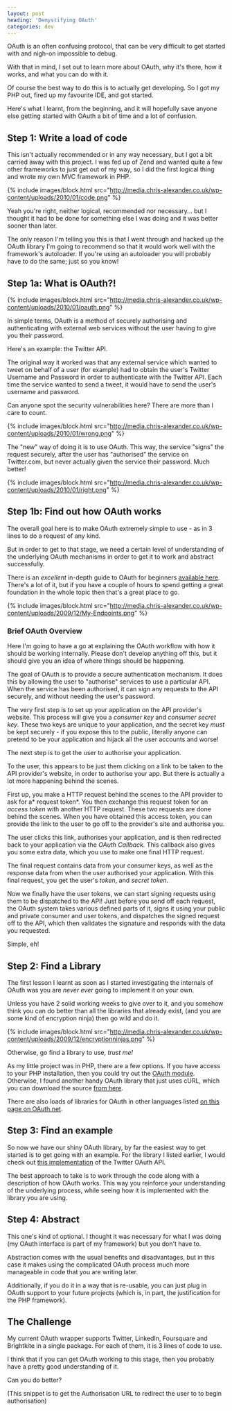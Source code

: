 ```yaml
---
layout: post
heading: 'Demystifying OAuth'
categories: dev
---
```


OAuth is an often confusing protocol, that can be very difficult to get started with and nigh-on impossible to debug.

With that in mind, I set out to learn more about OAuth, why it's there, how it works, and what you can do with it.

Of course the best way to do this is to actually get developing. So I got my PHP out, fired up my favourite IDE, and got started.

Here's what I learnt, from the beginning, and it will hopefully save anyone else getting started with OAuth a bit of time and a lot of confusion.

## Step 1: Write a load of code

This isn't actually recommended or in any way necessary, but I got a bit carried away with this project. I was fed up of Zend and wanted quite a few other frameworks to just get out of my way, so I did the first logical thing and wrote my own MVC framework in PHP.

{% include images/block.html src="http://media.chris-alexander.co.uk/wp-content/uploads/2010/01/code.png" %}

Yeah you're right, neither logical, recommended nor necessary... but I thought it had to be done for something else I was doing and it was better sooner than later.

The only reason I'm telling you this is that I went through and hacked up the OAuth library I'm going to recommend so that it would work well with the framework's autoloader. If you're using an autoloader you will probably have to do the same; just so you know!

## Step 1a: What is OAuth?!

{% include images/block.html src="http://media.chris-alexander.co.uk/wp-content/uploads/2010/01/oauth.png" %}

In simple terms, OAuth is a method of securely authorising and authenticating with external web services without the user having to give you their password.

Here's an example: the Twitter API.

The original way it worked was that any external service which wanted to tweet on behalf of a user (for example) had to obtain the user's Twitter Username and Password in order to authenticate with the Twitter API. Each time the service wanted to send a tweet, it would have to send the user's username and password.

Can anyone spot the security vulnerabilities here? There are more than I care to count.

{% include images/block.html src="http://media.chris-alexander.co.uk/wp-content/uploads/2010/01/wrong.png" %}

The "new" way of doing it is to use OAuth. This way, the service "signs" the request securely, after the user has "authorised" the service on Twitter.com, but never actually given the service their password. Much better!

{% include images/block.html src="http://media.chris-alexander.co.uk/wp-content/uploads/2010/01/right.png" %}

## Step 1b: Find out how OAuth works

The overall goal here is to make OAuth extremely simple to use - as in 3 lines to do a request of any kind.

But in order to get to that stage, we need a certain level of understanding of the underlying OAuth mechanisms in order to get it to work and abstract successfully.

There is an *excellent* in-depth guide to OAuth for beginners [available here](http://hueniverse.com/oauth/). There's a lot of it, but if you have a couple of hours to spend getting a great foundation in the whole topic then that's a great place to go.

{% include images/block.html src="http://media.chris-alexander.co.uk/wp-content/uploads/2009/12/My-Endpoints.png" %}

### Brief OAuth Overview

Here I'm going to have a go at explaining the OAuth workflow with how it should be working internally. Please don't develop anything off this, but it should give you an idea of where things should be happening.

The goal of OAuth is to provide a secure authentication mechanism. It does this by allowing the user to "authorise" services to use a particular API. When the service has been authorised, it can sign any requests to the API securely, and without needing the user's password.

The very first step is to set up your application on the API provider's website. This process will give you a *consumer key* and *consumer secret key*. These two keys are unique to your application, and the secret key *must* be kept securely - if you expose this to the public, literally anyone can pretend to be your application and hijack all the user accounts and worse!

The next step is to get the user to authorise your application.

To the user, this appears to be just them clicking on a link to be taken to the API provider's website, in order to authorise your app. But there is actually a lot more happening behind the scenes.

First up, you make a HTTP request behind the scenes to the API provider to ask for a* request token*. You then exchange this request token for an *access token* with another HTTP request. These two requests are done behind the scenes. When you have obtained this access token, you can provide the link to the user to go off to the provider's site and authorise you.

The user clicks this link, authorises your application, and is then redirected back to your application via the *OAuth Callback.* This callback also gives you some extra data, which you use to make one final HTTP request.

The final request contains data from your consumer keys, as well as the response data from when the user authorised your application. With this final request, you get the user's *token*, and *secret token*.

Now we finally have the user tokens, we can start signing requests using them to be dispatched to the API! Just before you send off each request, the OAuth system takes various defined parts of it, signs it using your public and private consumer and user tokens, and dispatches the signed request off to the API, which then validates the signature and responds with the data you requested.

Simple, eh!

## Step 2: Find a Library

The first lesson I learnt as soon as I started investigating the internals of OAuth was you are *never ever* going to implement it on your own.

Unless you have 2 solid working weeks to give over to it, and you somehow think you can do better than all the libraries that already exist, (and you are some kind of encryption ninja) then go wild and do it.

{% include images/block.html src="http://media.chris-alexander.co.uk/wp-content/uploads/2009/12/encryptionninjas.png" %}

Otherwise, go find a library to use, *trust me!*

As my little project was in PHP, there are a few options. If you have access to your PHP installation, then you could try out the [OAuth module](http://uk3.php.net/oauth). Otherwise, I found another handy OAuth library that just uses cURL, which you can download the source [from here](http://github.com/abraham/twitteroauth/blob/master/twitteroauth/OAuth.php).

There are also loads of libraries for OAuth in other languages listed [on this page on OAuth.net](http://oauth.net/code/).

## Step 3: Find an example

So now we have our shiny OAuth library, by far the easiest way to get started is to get going with an example. For the library I listed earlier, I would check out [this implementation](http://github.com/abraham/twitteroauth) of the Twitter OAuth API.

The best approach to take is to work through the code along with a description of how OAuth works. This way you reinforce your understanding of the underlying process, while seeing how it is implemented with the library you are using.

## Step 4: Abstract

This one's kind of optional. I thought it was necessary for what I was doing (my OAuth interface is part of my framework) but you don't have to.

Abstraction comes with the usual benefits and disadvantages, but in this case it makes using the complicated OAuth process much more manageable in code that you are writing later.

Additionally, if you do it in a way that is re-usable, you can just plug in OAuth support to your future projects (which is, in part, the justification for the PHP framework).

## The Challenge

My current OAuth wrapper supports Twitter, LinkedIn, Foursquare and Brightkite in a single package. For each of them, it is 3 lines of code to use.

I think that if you can get OAuth working to this stage, then you probably have a pretty good understanding of it.

Can you do better?

(This snippet is to get the Authorisation URL to redirect the user to to begin authorisation)